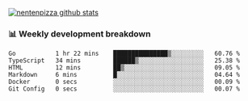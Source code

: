 [![nentenpizza github stats](https://github-readme-stats.vercel.app/api?username=nentenpizza&count_private=true)](https://github.com/anuraghazra/github-readme-stats)

### 📊 Weekly development breakdown
<!--START_SECTION:waka-->

```text
Go           1 hr 22 mins    ███████████████▒░░░░░░░░░   60.76 %
TypeScript   34 mins         ██████▒░░░░░░░░░░░░░░░░░░   25.38 %
HTML         12 mins         ██▒░░░░░░░░░░░░░░░░░░░░░░   09.05 %
Markdown     6 mins          █░░░░░░░░░░░░░░░░░░░░░░░░   04.64 %
Docker       0 secs          ░░░░░░░░░░░░░░░░░░░░░░░░░   00.09 %
Git Config   0 secs          ░░░░░░░░░░░░░░░░░░░░░░░░░   00.07 %
```

<!--END_SECTION:waka-->

